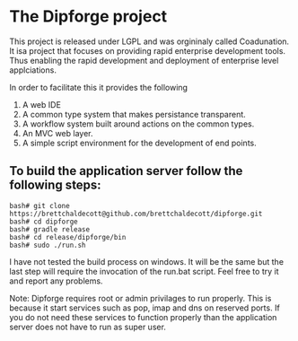 The Dipforge project
====================

This project is released under LGPL and was orgininaly called Coadunation. It isa project that focuses on providing rapid enterprise development tools. Thus enabling the rapid development and deployment of enterprise level applciations.

In order to facilitate this it provides the following
1. A web IDE
2. A common type system that makes persistance transparent.
3. A workflow system built around actions on the common types.
4. An MVC web layer.
5. A simple script environment for the development of end points.


To build the application server follow the following steps:
----------------------------------------------------------

    bash# git clone https://brettchaldecott@github.com/brettchaldecott/dipforge.git  
    bash# cd dipforge  
    bash# gradle release  
    bash# cd release/dipforge/bin  
    bash# sudo ./run.sh  

I have not tested the build process on windows. It will be the same but the
last step will require the invocation of the run.bat script. Feel free to try
it and report any problems.

Note: Dipforge requires root or admin privilages to run properly. This is 
because it start services such as pop, imap and dns on reserved ports. If you
do not need these services to function properly than the application server
does not have to run as super user.
